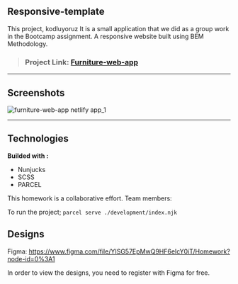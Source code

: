 ## Responsive-template
 This project, kodluyoruz It is a small application that we did as a group work in the Bootcamp assignment.
A responsive website built using BEM Methodology.
> ### Project Link: [Furniture-web-app](https://furniture-web-app.netlify.app/)
---
## Screenshots
![furniture-web-app netlify app_1](https://user-images.githubusercontent.com/67821216/126859919-802262a8-8567-4529-9bea-c8aa1a029303.jpg)

---
## Technologies

**Builded with :**

- Nunjucks
- SCSS
- PARCEL


This homework is a collaborative effort. Team members:

To run the project;
`parcel serve ./development/index.njk`

## Designs
Figma: https://www.figma.com/file/YISG57EpMwQ9HF6eIcY0iT/Homework?node-id=0%3A1

In order to view the designs, you need to register with Figma for free.

